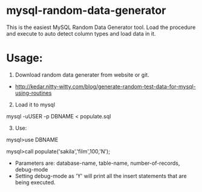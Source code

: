 # mysql-random-data-generator
This is the easiest MySQL Random Data Generator tool. Load the procedure and execute to auto detect column types and load data in it.


# Usage:

1) Download random data generater from website or git.
- http://kedar.nitty-witty.com/blog/generate-random-test-data-for-mysql-using-routines

2) Load it to mysql

mysql -uUSER -p DBNAME < populate.sql

3) Use:

mysql>use DBNAME

mysql>call populate('sakila','film',100,'N');

- Parameters are: database-name, table-name, number-of-records, debug-mode
- Setting debug-mode as 'Y' will print all the insert statements that are being executed.

